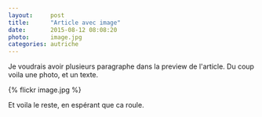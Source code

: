 ```yaml
---
layout:     post
title:      "Article avec image"
date:       2015-08-12 08:08:20
photo:      image.jpg
categories: autriche
---
```


Je voudrais avoir plusieurs paragraphe dans la preview de l'article.
Du coup voila une photo, et un texte.

{% flickr image.jpg %}

<!--more-->

Et voila le reste, en espérant que ca roule.
